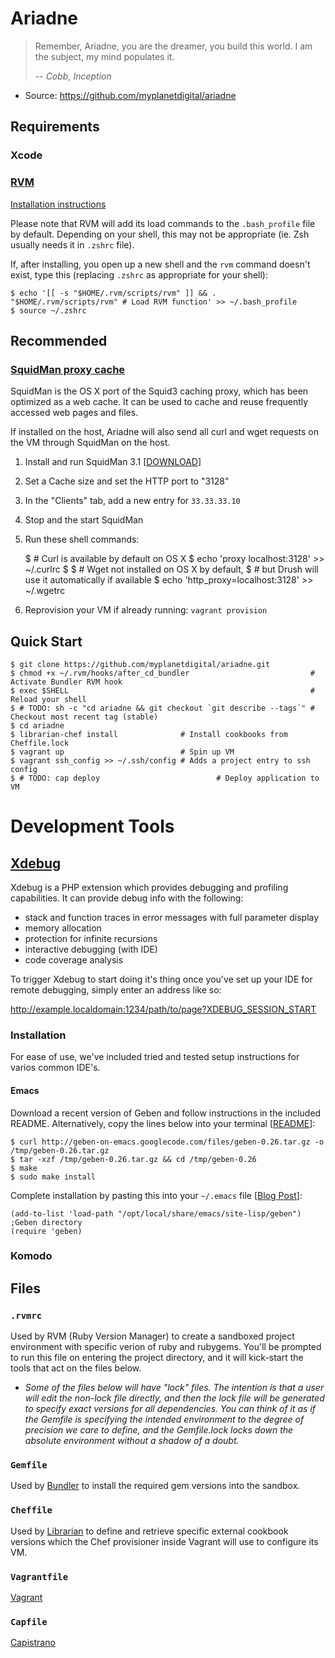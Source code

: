 Ariadne
=======

> Remember, Ariadne, you are the dreamer, you build this world. I am the
> subject, my mind populates it.
>
> *-- Cobb, Inception*

 * Source: https://github.com/myplanetdigital/ariadne

Requirements
------------

### Xcode

### [RVM][about-rvm]

[Installation instructions][install-rvm]

Please note that RVM will add its load commands to the `.bash_profile` file by
default. Depending on your shell, this may not be appropriate (ie. Zsh
usually needs it in `.zshrc` file).

If, after installing, you open up a new shell and the `rvm` command
doesn't exist, type this (replacing `.zshrc` as appropriate for your
shell):

    $ echo '[[ -s "$HOME/.rvm/scripts/rvm" ]] && . "$HOME/.rvm/scripts/rvm" # Load RVM function' >> ~/.bash_profile
    $ source ~/.zshrc

Recommended
-----------

### [SquidMan proxy cache][about-squidman]

SquidMan is the OS X port of the Squid3 caching proxy, which has been
optimized as a web cache. It can be used to cache and reuse frequently
accessed web pages and files.

If installed on the host, Ariadne will also send all curl and wget
requests on the VM through SquidMan on the host.

  1. Install and run SquidMan 3.1 [[DOWNLOAD][download-squid]]
  2. Set a Cache size and set the HTTP port to "3128"
  3. In the "Clients" tab, add a new entry for `33.33.33.10`
  4. Stop and the start SquidMan
  5. Run these shell commands:

      $ # Curl is available by default on OS X
      $ echo 'proxy localhost:3128' >> ~/.curlrc
      $
      $ # Wget not installed on OS X by default,
      $ # but Drush will use it automatically if available
      $ echo 'http_proxy=localhost:3128' >> ~/.wgetrc

  6. Reprovision your VM if already running: `vagrant provision`

Quick Start
-----------

    $ git clone https://github.com/myplanetdigital/ariadne.git
    $ chmod +x ~/.rvm/hooks/after_cd_bundler                           # Activate Bundler RVM hook
    $ exec $SHELL                                                      # Reload your shell
    $ # TODO: sh -c "cd ariadne && git checkout `git describe --tags`" # Checkout most recent tag (stable)
    $ cd ariadne
    $ librarian-chef install              # Install cookbooks from Cheffile.lock
    $ vagrant up                          # Spin up VM
    $ vagrant ssh_config >> ~/.ssh/config # Adds a project entry to ssh config
    $ # TODO: cap deploy                          # Deploy application to VM

Development Tools
=================

## [Xdebug][about-xdebug]

Xdebug is a PHP extension which provides debugging and profiling
capabilities. It can provide debug info with the following:

 * stack and function traces in error messages with full parameter display
 * memory allocation
 * protection for infinite recursions
 * interactive debugging (with IDE)
 * code coverage analysis

To trigger Xdebug to start doing it's thing once you've set up your IDE
for remote debugging, simply enter an address like so:

   http://example.localdomain:1234/path/to/page?XDEBUG_SESSION_START

### Installation

For ease of use, we've included tried and tested setup instructions for
varios common IDE's.

#### Emacs

Download a recent version of Geben and follow instructions in the
included README. Alternatively, copy the lines below into your terminal
[[README][install-xdebug-emacs1]]:

    $ curl http://geben-on-emacs.googlecode.com/files/geben-0.26.tar.gz -o /tmp/geben-0.26.tar.gz
    $ tar -xzf /tmp/geben-0.26.tar.gz && cd /tmp/geben-0.26
    $ make
    $ sudo make install

Complete installation by pasting this into your `~/.emacs` file
[[Blog Post][install-xdebug-emacs2]]:

    (add-to-list 'load-path "/opt/local/share/emacs/site-lisp/geben") ;Geben directory
    (require 'geben)

### Komodo

Files
-----

### `.rvmrc`

Used by RVM (Ruby Version Manager) to create a sandboxed project
environment with specific verion of ruby and rubygems. You'll be
prompted to run this file on entering the project directory, and it
will kick-start the tools that act on the files below.

 * *Some of the files below will have "lock" files. The intention is that
   a user will edit the non-lock file directly, and then the lock file
   will be generated to specify exact versions for all dependencies. You
   can think of it as if the Gemfile is specifying the intended environment
   to the degree of precision we care to define, and the Gemfile.lock locks
   down the absolute environment without a shadow of a doubt.*

### `Gemfile`

Used by [Bundler][about-bundler] to install the required gem versions
into the sandbox.

### `Cheffile`

Used by [Librarian][about-lib] to define and retrieve specific external
cookbook versions which the Chef provisioner inside Vagrant will use to
configure its VM.

### `Vagrantfile`

[Vagrant][about-vagrant]

### `Capfile`

[Capistrano][about-cap]

   [about-rvm]:      http://beginrescueend.com/
   [about-bundler]:  http://gembundler.com/
   [about-lib]:      https://github.com/applicationsonline/librarian
   [about-vagrant]:  http://vagrantup.com/
   [about-cap]:      https://github.com/capistrano/capistrano/wiki
   [install-rvm]:    http://beginrescueend.com/rvm/install/
   [download-squid]: http://web.me.com/adg/downloads/SquidMan2.5.dmg
   [about-squidman]: http://web.me.com/adg/squidman/
   [about-xdebug]:   http://xdebug.org/
   [install-xdebug-emacs1]: http://code.google.com/p/geben-on-emacs/source/browse/trunk/README
   [install-xdebug-emacs2]: http://puregin.org/debugging-php-with-xdebug-and-emacs-on-mac-os-x
